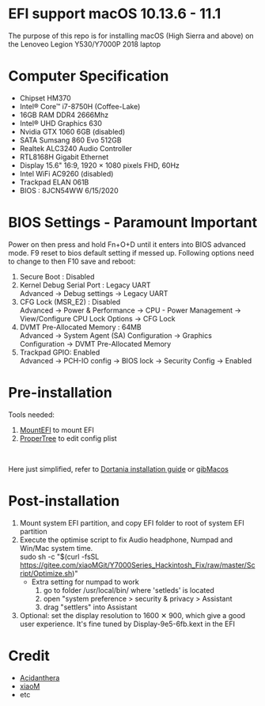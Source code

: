 # EFI support macOS 10.13.6 - 11.1
The purpose of this repo is for installing macOS (High Sierra and above) on the Lenoveo Legion Y530/Y7000P 2018 laptop
# Computer Specification
- Chipset HM370
- Intel® Core™ i7-8750H (Coffee-Lake)
- 16GB RAM DDR4 2666Mhz
- Intel® UHD Graphics 630
- Nvidia GTX 1060 6GB (disabled)
- SATA Sumsang 860 Evo 512GB 
- Realtek ALC3240 Audio Controller
- RTL8168H Gigabit Ethernet
- Display 15.6" 16:9, 1920 × 1080 pixels FHD, 60Hz
- Intel WiFi AC9260 (disabled)
- Trackpad ELAN 061B
- BIOS : 8JCN54WW 6/15/2020

# BIOS Settings - Paramount Important
Power on then press and hold Fn+O+D until it enters into BIOS advanced mode.
F9 reset to bios default setting if messed up. Following options need to change to then F10 save and reboot:<br>
1. Secure Boot : Disabled
2. Kernel Debug Serial Port : Legacy UART <br>
    Advanced -> Debug settings -> Legacy UART
3. CFG Lock (MSR_E2) : Disabled<br>
    Advanced -> Power & Performance -> CPU - Power Management -> View/Configure CPU Lock Options -> CFG Lock
4. DVMT Pre-Allocated Memory : 64MB<br>
    Advanced -> System Agent (SA) Configuration -> Graphics Configuration -> DVMT Pre-Allocated Memory
5. Trackpad GPIO: Enabled<br>
    Advanced -> PCH-IO config -> BIOS lock -> Security Config -> Enabled
# Pre-installation
Tools needed: 
1. [MountEFI](https://github.com/corpnewt/MountEFI) to mount EFI
2. [ProperTree](https://github.com/corpnewt/ProperTree) to edit config plist
<br>

Here just simplified, refer to [Dortania installation guide](https://dortania.github.io/OpenCore-Install-Guide/prerequisites.html#prerequisites) or [gibMacos](https://github.com/corpnewt/gibMacOS)
# Post-installation
1.  Mount system EFI partition, and copy EFI folder to root of system EFI partition
2.  Execute the optimise script to fix Audio headphone, Numpad and Win/Mac system time.  
sudo sh -c "$(curl -fsSL https://gitee.com/xiaoMGit/Y7000Series_Hackintosh_Fix/raw/master/Script/Optimize.sh)"  
      - Extra setting for numpad to work  
        1. go to folder /usr/local/bin/  where 'setleds' is located
        2. open "system preference > security & privacy > Assistant
        3. drag "settlers" into Assistant
3. Optional: set the display resolution to 1600 ✕ 900, which give a good user experience. It's fine tuned by Display-9e5-6fb.kext in the EFI

# Credit
- [Acidanthera](https://github.com/acidanthera)
- [xiaoM](https://github.com/xiaoMGitHub)
- etc

